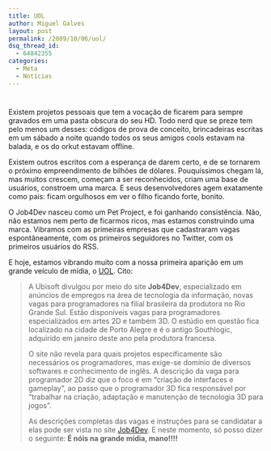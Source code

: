 ```yaml
---
title: UOL
author: Miguel Galves
layout: post
permalink: /2009/10/06/uol/
dsq_thread_id:
  - 64842355
categories:
  - Meta
  - Notícias
---
```

# 

Existem projetos pessoais que tem a vocação de ficarem para sempre gravados em uma pasta obscura do seu HD. Todo nerd que se preze tem pelo menos um desses: códigos de prova de conceito, brincadeiras escritas em um sábado a noite quando todos os seus amigos cools estavam na balada, e os do orkut estavam offline.

Existem outros escritos com a esperança de darem certo, e de se tornarem o próximo empreendimento de bilhões de dólares. Pouquíssimos chegam lá, mas muitos crescem, começam a ser reconhecidos, criam uma base de usuários, constroem uma marca. E seus desenvolvedores agem exatamente como pais: ficam orgulhosos em ver o filho ficando forte, bonito.

O Job4Dev nasceu como um Pet Project, e foi ganhando consistência. Não, não estamos nem perto de ficarmos ricos, mas estamos construindo uma marca. Vibramos com as primeiras empresas que cadastraram vagas espontâneamente, com os primeiros seguidores no Twitter, com os primeiros usuários do RSS.

E hoje, estamos vibrando muito com a nossa primeira aparição em um grande veículo de mídia, o [UOL][1]. Cito: 
> A Ubisoft divulgou por meio do site **Job4Dev**, especializado em anúncios de empregos na área de tecnologia da informação, novas vagas para programadores na filial brasileira da produtora no Rio Grande Sul. 
> Estão disponíveis vagas para programadores especializados em artes 2D e também 3D. O estúdio em questão fica localizado na cidade de Porto Alegre e é o antigo Southlogic, adquirido em janeiro deste ano pela produtora francesa.
> 
> O site não revela para quais projetos especificamente são necessários os programadores, mas exige-se domínio de diversos softwares e conhecimento de inglês. A descrição da vaga para programador 2D diz que o foco é em “criação de interfaces e gameplay”, ao passo que o programador 3D fica responsável por “trabalhar na criação, adaptação e manutenção de tecnologia 3D para jogos”.
> 
> As descrições completas das vagas e instruções para se candidatar a elas pode ser vista no site [Job4Dev][2]. E neste momento, só posso dizer o seguinte: **É nóis na grande mídia, mano!!!!**

 [1]: http://jogos.uol.com.br/ultnot/multi/2009/10/05/ult530u7288.jhtm
 [2]: http://job4dev.com/company/ubisoft